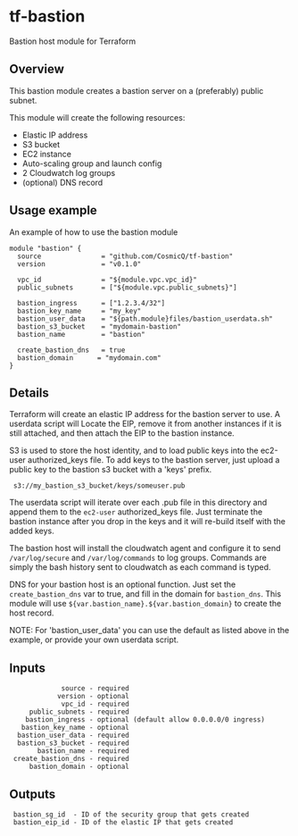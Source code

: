 # tf-bastion
Bastion host module for Terraform

## Overview
This bastion module creates a bastion server on a (preferably) public subnet.

This module will create the following resources:
* Elastic IP address
* S3 bucket
* EC2 instance
* Auto-scaling group and launch config
* 2 Cloudwatch log groups
* (optional) DNS record

## Usage example

An example of how to use the bastion module

```hcl
module "bastion" {
  source               = "github.com/CosmicQ/tf-bastion"
  version              = "v0.1.0"

  vpc_id               = "${module.vpc.vpc_id}"
  public_subnets       = ["${module.vpc.public_subnets}"]

  bastion_ingress      = ["1.2.3.4/32"]
  bastion_key_name     = "my_key"
  bastion_user_data    = "${path.module}files/bastion_userdata.sh"
  bastion_s3_bucket    = "mydomain-bastion"
  bastion_name         = "bastion"

  create_bastion_dns   = true
  bastion_domain      = "mydomain.com"
}
```
## Details

Terraform will create an elastic IP address for the bastion server to use.  A userdata script will 
Locate the EIP, remove it from another instances if it is still attached, and then attach the EIP 
to the bastion instance.

S3 is used to store the host identity, and to load public keys into the ec2-user authorized_keys file. 
To add keys to the bastion server, just upload a public key to the bastion s3 bucket with a 'keys' prefix.
```
 s3://my_bastion_s3_bucket/keys/someuser.pub
```
The userdata script will iterate over each .pub file in this directory and append them to the `ec2-user` 
authorized_keys file.  Just terminate the bastion instance after you drop in the keys and it will re-build 
itself with the added keys.

The bastion host will install the cloudwatch agent and configure it to send `/var/log/secure` and 
`/var/log/commands` to log groups.  Commands are simply the bash history sent to cloudwatch as each command is 
typed.

DNS for your bastion host is an optional function.  Just set the `create_bastion_dns` var to true, and fill 
in the domain for `bastion_dns`.  This module will use `${var.bastion_name}.${var.bastion_domain}` to create 
the host record.

NOTE: For 'bastion_user_data' you can use the default as listed above in the example, or provide your own userdata script.

## Inputs
```
             source - required
            version - optional
             vpc_id - required
     public_subnets - required
    bastion_ingress - optional (default allow 0.0.0.0/0 ingress)
   bastion_key_name - optional
  bastion_user_data - required
  bastion_s3_bucket - required
       bastion_name - required
 create_bastion_dns - required
     bastion_domain - optional
```

## Outputs
```
 bastion_sg_id  - ID of the security group that gets created
 bastion_eip_id - ID of the elastic IP that gets created
```
